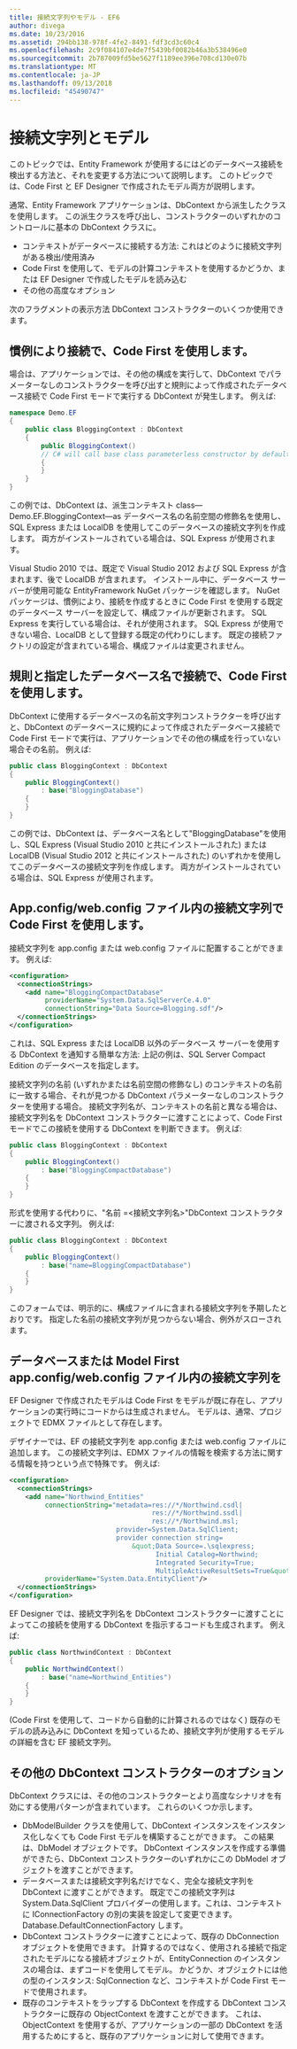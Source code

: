 ```yaml
---
title: 接続文字列やモデル - EF6
author: divega
ms.date: 10/23/2016
ms.assetid: 294bb138-978f-4fe2-8491-fdf3cd3c60c4
ms.openlocfilehash: 2c9f084107e4de7f5439bf0082b46a3b538496e0
ms.sourcegitcommit: 2b787009fd5be5627f1189ee396e708cd130e07b
ms.translationtype: MT
ms.contentlocale: ja-JP
ms.lasthandoff: 09/13/2018
ms.locfileid: "45490747"
---
```

# <a name="connection-strings-and-models"></a>接続文字列とモデル
このトピックでは、Entity Framework が使用するにはどのデータベース接続を検出する方法と、それを変更する方法について説明します。 このトピックでは、Code First と EF Designer で作成されたモデル両方が説明します。  

通常、Entity Framework アプリケーションは、DbContext から派生したクラスを使用します。 この派生クラスを呼び出し、コンストラクターのいずれかのコントロールに基本の DbContext クラスに。  

- コンテキストがデータベースに接続する方法: これはどのように接続文字列がある検出/使用済み  
- Code First を使用して、モデルの計算コンテキストを使用するかどうか、または EF Designer で作成したモデルを読み込む  
- その他の高度なオプション  

次のフラグメントの表示方法 DbContext コンストラクターのいくつか使用できます。  

## <a name="use-code-first-with-connection-by-convention"></a>慣例により接続で、Code First を使用します。  

場合は、アプリケーションでは、その他の構成を実行して、DbContext でパラメーターなしのコンストラクターを呼び出すと規則によって作成されたデータベース接続で Code First モードで実行する DbContext が発生します。 例えば:  

``` csharp  
namespace Demo.EF
{
    public class BloggingContext : DbContext
    {
        public BloggingContext()
        // C# will call base class parameterless constructor by default
        {
        }
    }
}
```  

この例では、DbContext は、派生コンテキスト class—Demo.EF.BloggingContext—as データベース名の名前空間の修飾名を使用し、SQL Express または LocalDB を使用してこのデータベースの接続文字列を作成します。 両方がインストールされている場合は、SQL Express が使用されます。  

Visual Studio 2010 では、既定で Visual Studio 2012 および SQL Express が含まれます、後で LocalDB が含まれます。 インストール中に、データベース サーバーが使用可能な EntityFramework NuGet パッケージを確認します。 NuGet パッケージは、慣例により、接続を作成するときに Code First を使用する既定のデータベース サーバーを設定して、構成ファイルが更新されます。 SQL Express を実行している場合は、それが使用されます。 SQL Express が使用できない場合、LocalDB として登録する既定の代わりにします。 既定の接続ファクトリの設定が含まれている場合、構成ファイルは変更されません。  

## <a name="use-code-first-with-connection-by-convention-and-specified-database-name"></a>規則と指定したデータベース名で接続で、Code First を使用します。  

DbContext に使用するデータベースの名前文字列コンストラクターを呼び出すと、DbContext のデータベースに規約によって作成されたデータベース接続で Code First モードで実行は、アプリケーションでその他の構成を行っていない場合その名前。 例えば:  

``` csharp  
public class BloggingContext : DbContext
{
    public BloggingContext()
        : base("BloggingDatabase")
    {
    }
}
```  

この例では、DbContext は、データベース名として"BloggingDatabase"を使用し、SQL Express (Visual Studio 2010 と共にインストールされた) または LocalDB (Visual Studio 2012 と共にインストールされた) のいずれかを使用してこのデータベースの接続文字列を作成します。 両方がインストールされている場合は、SQL Express が使用されます。  

## <a name="use-code-first-with-connection-string-in-appconfigwebconfig-file"></a>App.config/web.config ファイル内の接続文字列で Code First を使用します。  

接続文字列を app.config または web.config ファイルに配置することができます。 例えば:  

``` xml  
<configuration>
  <connectionStrings>
    <add name="BloggingCompactDatabase"
         providerName="System.Data.SqlServerCe.4.0"
         connectionString="Data Source=Blogging.sdf"/>
  </connectionStrings>
</configuration>
```  

これは、SQL Express または LocalDB 以外のデータベース サーバーを使用する DbContext を通知する簡単な方法: 上記の例は、SQL Server Compact Edition のデータベースを指定します。  

接続文字列の名前 (いずれかまたは名前空間の修飾なし) のコンテキストの名前に一致する場合、それが見つかる DbContext パラメーターなしのコンストラクターを使用する場合。 接続文字列名が、コンテキストの名前と異なる場合は、接続文字列名を DbContext コンストラクターに渡すことによって、Code First モードでこの接続を使用する DbContext を判断できます。 例えば:  

``` csharp  
public class BloggingContext : DbContext
{
    public BloggingContext()
        : base("BloggingCompactDatabase")
    {
    }
}
```  

形式を使用する代わりに、"名前 =\<接続文字列名\>"DbContext コンストラクターに渡される文字列。 例えば:  

``` csharp  
public class BloggingContext : DbContext
{
    public BloggingContext()
        : base("name=BloggingCompactDatabase")
    {
    }
}
```  

このフォームでは、明示的に、構成ファイルに含まれる接続文字列を予期したとおりです。 指定した名前の接続文字列が見つからない場合、例外がスローされます。  

## <a name="databasemodel-first-with-connection-string-in-appconfigwebconfig-file"></a>データベースまたは Model First app.config/web.config ファイル内の接続文字列を  

EF Designer で作成されたモデルは Code First をモデルが既に存在し、アプリケーションの実行時にコードからは生成されません。 モデルは、通常、プロジェクトで EDMX ファイルとして存在します。  

デザイナーでは、EF の接続文字列を app.config または web.config ファイルに追加します。 この接続文字列は、EDMX ファイルの情報を検索する方法に関する情報を持つという点で特殊です。 例えば:  

``` xml  
<configuration>  
  <connectionStrings>  
    <add name="Northwind_Entities"  
         connectionString="metadata=res://*/Northwind.csdl|  
                                    res://*/Northwind.ssdl|  
                                    res://*/Northwind.msl;  
                           provider=System.Data.SqlClient;  
                           provider connection string=  
                               &quot;Data Source=.\sqlexpress;  
                                     Initial Catalog=Northwind;  
                                     Integrated Security=True;  
                                     MultipleActiveResultSets=True&quot;"  
         providerName="System.Data.EntityClient"/>  
  </connectionStrings>  
</configuration>
```  

EF Designer では、接続文字列名を DbContext コンストラクターに渡すことによってこの接続を使用する DbContext を指示するコードも生成されます。 例えば:  

``` csharp  
public class NorthwindContext : DbContext
{
    public NorthwindContext()
        : base("name=Northwind_Entities")
    {
    }
}
```  

(Code First を使用して、コードから自動的に計算されるのではなく) 既存のモデルの読み込みに DbContext を知っているため、接続文字列が使用するモデルの詳細を含む EF 接続文字列。  

## <a name="other-dbcontext-constructor-options"></a>その他の DbContext コンストラクターのオプション  

DbContext クラスには、その他のコンストラクターとより高度なシナリオを有効にする使用パターンが含まれています。 これらのいくつか示します。  

- DbModelBuilder クラスを使用して、DbContext インスタンスをインスタンス化しなくても Code First モデルを構築することができます。 この結果は、DbModel オブジェクトです。 DbContext インスタンスを作成する準備ができたら、DbContext コンストラクターのいずれかにこの DbModel オブジェクトを渡すことができます。  
- データベースまたは接続文字列名だけでなく、完全な接続文字列を DbContext に渡すことができます。 既定でこの接続文字列は System.Data.SqlClient プロバイダーの使用します。これは、コンテキストに IConnectionFactory の別の実装を設定して変更できます。Database.DefaultConnectionFactory します。  
- DbContext コンストラクターに渡すことによって、既存の DbConnection オブジェクトを使用できます。 計算するのではなく、使用される接続で指定されたモデルになる接続オブジェクトが、EntityConnection のインスタンスの場合は、まずコードを使用してモデル。 かどうか、オブジェクトには他の型のインスタンス: SqlConnection など、コンテキストが Code First モードで使用されます。  
- 既存のコンテキストをラップする DbContext を作成する DbContext コンストラクターに既存の ObjectContext を渡すことができます。 これは、ObjectContext を使用するが、アプリケーションの一部の DbContext を活用するためにすると、既存のアプリケーションに対して使用できます。  
